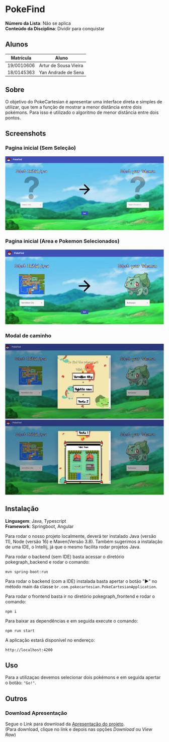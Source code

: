 # PokeFind

**Número da Lista**: Não se aplica<br>
**Conteúdo da Disciplina**: Dividir para conquistar<br>

## Alunos
|Matrícula | Aluno |
| -- | -- |
| 19/0010606 | Artur de Sousa Vieira |
| 18/0145363 |  Yan Andrade de Sena  |

## Sobre 
O objetivo do PokeCartesian é apresentar uma interface direta e simples de utilizar, que tem a função de mostrar a menor distância entre dois pokémons. Para isso é utilizado o algoritmo de menor distância entre dois pontos. 

## Screenshots

### Pagina inicial (Sem Seleção)

![Itens não selecionados](assets-readme/pokefind-notselected.png) 

### Pagina inicial (Area e Pokemon Selecionados)

![Pokemons selecionados](assets-readme/pokefind-selected.png) 

### Modal de caminho

![Modal Caminho Inicio](assets-readme/pokefind-modal-1.png) 
![Modal Caminho Final](assets-readme/pokefind-modal-2.png) 

## Instalação 
**Linguagem**: Java, Typescript<br>
**Framework**: Springboot, Angular<br>

Para rodar o nosso projeto localmente, deverá ter instalado Java (versão 11), Node (versão 16) e Maven(Versão 3.8). Também sugerimos a instalação de uma IDE, o Intellij, já que o mesmo facilita rodar projetos Java.

Para rodar o backend (sem IDE) basta acessar o diretório pokegraph_backend e rodar o comando:

```
mvn spring-boot:run 
```

Para rodar o backend (com a IDE) instalada basta apertar o botão "▶" no método main da classe ``br.com.pokecartesian.PokeCartesianApplication``.

Para rodar o frontend basta ir no diretório pokegraph_frontend e rodar o comando:

```
npm i 
```

Para baixar as dependências e em seguida execute o comando:

```
npm run start
```

A aplicação estará disponível no endereço:

```
http://localhost:4200
```

## Uso 
Para a utilizaçao devemos selecionar dois pokémons e em seguida apertar o botão: ``"Go!"``.

## Outros 

### Download Apresentação

Segue o Link para download da [Apresentação do projeto](assets-readme/apresentacao-pokegraph.mp4).<br>
(Para download, clique no link e depois nas opções *Download* ou *View Raw*)
